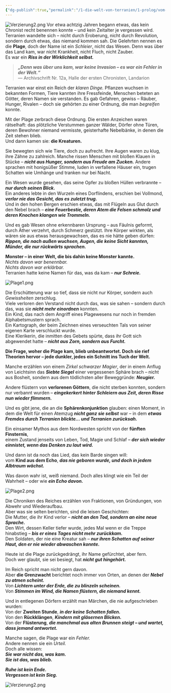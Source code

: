 ```yaml
---
{"dg-publish":true,"permalink":"/1-die-welt-von-terranien/1-prolog/vom-erwachen-der-plage/"}
---
```


![Verzierung2.png](/img/user/4%20Dateien/Verzierung2.png)
Vor etwa achtzig Jahren begann etwas, das kein Chronist recht benennen konnte – und kein Zeitalter je vergessen wird. Terranien wandelte sich – nicht durch Eroberung, nicht durch Revolution, sondern durch etwas, das niemand kommen sah. Die Gelehrten nennen es die **Plage**, doch der Name ist ein _Schleier_, nicht das Wesen. Denn was über das Land kam, war nicht Krankheit, nicht Fluch, nicht Zauber.  
Es war ein _**Riss in der Wirklichkeit selbst.**_

> _**„Denn was über uns kam, war keine Invasion – es war ein Fehler in der Welt.“**_  
> — Archivschrift Nr. 12a, Halle der ersten Chronisten, Landarion

Terranien war einst ein Reich der _klaren Dinge._ Pflanzen wuchsen in bekannten Formen, Tiere kannten ihre Fressfeinde, Menschen beteten an Götter, deren Namen sie verstanden. Es gab Gefahren, gewiss – Räuber, Hunger, Rivalen – doch sie gehörten zu einer Ordnung, die man _begreifen_ konnte.

Mit der Plage zerbrach diese Ordnung. Die ersten Anzeichen waren rätselhaft: das plötzliche Verstummen ganzer Wälder, Dörfer ohne Türen, deren Bewohner niemand vermisste, geisterhafte Nebelbänke, in denen die Zeit stehen blieb.  
Und dann kamen sie: **die Kreaturen.**

Sie bewegten sich wie Tiere, doch zu aufrecht. Ihre Augen waren zu klug, ihre Zähne zu zahlreich. Manche rissen Menschen mit bloßen Klauen in Stücke – _**nicht aus Hunger, sondern aus Freude am Zucken.**_ Andere sprachen mit honigsüßer Stimme, luden in verfallene Häuser ein, trugen Schatten wie Umhänge und tranken nur bei Nacht.

Ein Wesen wurde gesehen, das seine Opfer zu bloßen Hüllen verbrannte – _**nur durch seinen Blick.**_  
Ein anderes lebte in den Wurzeln eines Dorflindens, erschien bei Vollmond, _**verlor nie das Gesicht, das es zuletzt trug.**_  
Und in den hohen Bergen erschien etwas, das mit Flügeln aus Glut durch den Nebel brach – _**eine Feuerbestie, deren Atem die Felsen schmolz und deren Knochen klangen wie Trommeln.**_

Und es gab Wesen ohne erkennbaren Ursprung – aus Fäulnis geformt, durch Äther verzehrt, durch Schmerz gestützt. Ihre Körper wirkten, als wären sie aus etwas herausgewachsen, das es nie hätte geben dürfen: _**Rippen, die nach außen wuchsen, Augen, die keine Sicht kannten, Münder, die nur rückwärts sprachen.**_

**Monster – in einer Welt, die bis dahin keine Monster kannte.**  
_Nichts davon war benennbar._  
_Nichts davon war erklärbar._  
Terranien hatte keine Namen für das, was da kam – _**nur Schreie.**_

![Plage1.png](/img/user/4%20Dateien/Plage1.png)

Die Erschütterung war so tief, dass sie nicht nur Körper, sondern auch _Gewissheiten_ zerschlug.  
Viele verloren den Verstand nicht durch das, was sie sahen – sondern durch das, was sie _**nicht mehr einordnen**_ konnten.  
Ein Kind, das nach dem Angriff eines Plagewesens nur noch in fremden Alphabetsmustern sprach.  
Ein Kartograph, der beim Zeichnen eines verseuchten Tals von seiner eigenen Karte verschluckt wurde.  
Eine Klerikerin, die inmitten des Gebets spürte, dass ihr Gott sich abgewendet hatte – _**nicht aus Zorn, sondern aus Furcht.**_

**Die Frage, woher die Plage kam, blieb unbeantwortet. Doch sie rief Theorien hervor – jede dunkler, jedes ein Schnitt ins Tuch der Welt.**

Manche erzählen von einem _Zirkel schwarzer Magier_, der in einem Anflug von Leichtsinn das _**Siebte Siegel**_ einer vergessenen Sphäre brach – nicht aus Bosheit, sondern aus dem tödlichsten aller Beweggründe: _**Neugier.**_

Andere flüstern von **verlorenen Göttern**, die nicht sterben konnten, sondern nur verbannt wurden – _**eingekerkert hinter Schleiern aus Zeit, deren Risse nun wieder flimmern.**_

Und es gibt jene, die an die **Sphärenkonjunktion** glauben: einen Moment, in dem die Welt für einen Atemzug _**nicht ganz sie selbst**_ war – in dem _**etwas Fremdes durch Terranien blickte… und Terranien zurücksah.**_

Ein einsamer Mythos aus dem Nordwesten spricht von der **fünften Finsternis**,  
einem Zustand jenseits von Leben, Tod, Magie und Schlaf – _**der sich wieder einnistet, wenn das Denken zu laut wird.**_

Und dann ist da noch das Lied, das kein Barde singen will:  
vom **Kind aus dem Echo**, _**das nie geboren wurde, und doch in jedem Albtraum wächst.**_

Was davon wahr ist, weiß niemand. Doch alles klingt wie ein Teil der Wahrheit – oder wie _**ein Echo davon.**_

![Plage2.png](/img/user/4%20Dateien/Plage2.png)

Die Chroniken des Reiches erzählen von Fraktionen, von Gründungen, von Abwehr und Wiederaufbau.  
Aber was sie selten berichten, sind die leisen Geschichten:  
Die Mutter, die ihr Kind verlor – _**nicht an den Tod, sondern an eine neue Sprache.**_  
Den Wirt, dessen Keller tiefer wurde, jedes Mal wenn er die Treppe hinabstieg – _**bis er eines Tages nicht mehr zurückkam.**_  
Den Soldaten, der nie eine Kreatur sah – _**nur ihren Schatten auf seiner Haut, den er nie wieder abwaschen konnte.**_

Heute ist die Plage zurückgedrängt, ihr Name gefürchtet, aber fern.  
Doch wer glaubt, sie sei besiegt, hat _**nicht gut hingehört.**_

Im Reich spricht man nicht gern davon.  
Aber **die Grenzwacht** berichtet noch immer von Orten, an denen der _**Nebel zu atmen scheint.**_  
Von _**Lichtern unter der Erde, die zu blinzeln scheinen.**_  
Von _**Stimmen im Wind, die Namen flüstern, die niemand kennt.**_

Und in entlegenen Dörfern erzählt man Märchen, die nie aufgeschrieben wurden:  
Von der **Zweiten Stunde**, _**in der keine Schatten fallen.**_  
Von den **Rückklängen**, _**Kindern mit gläsernen Blicken.**_  
Von der **Flüsterung**, _**die manchmal aus alten Brunnen steigt – und wartet, dass jemand antwortet.**_

Manche sagen, die Plage war ein _Fehler._  
Andere nennen sie ein _Urteil._  
Doch alle wissen:  
**_Sie war nicht das, was kam.  
Sie ist das, was blieb._**

**_Ruhe ist kein Ende.  
Vergessen ist kein Sieg._**

![Verzierung2.png](/img/user/4%20Dateien/Verzierung2.png)